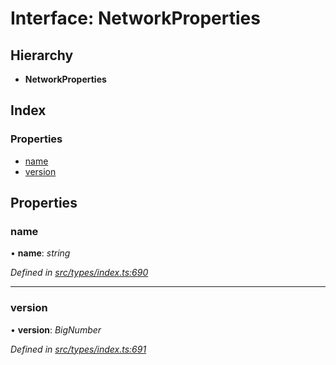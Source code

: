 # Interface: NetworkProperties

## Hierarchy

* **NetworkProperties**

## Index

### Properties

* [name](networkproperties.md#name)
* [version](networkproperties.md#version)

## Properties

###  name

• **name**: *string*

*Defined in [src/types/index.ts:690](https://github.com/PolymathNetwork/polymesh-sdk/blob/31a16a34/src/types/index.ts#L690)*

___

###  version

• **version**: *BigNumber*

*Defined in [src/types/index.ts:691](https://github.com/PolymathNetwork/polymesh-sdk/blob/31a16a34/src/types/index.ts#L691)*
